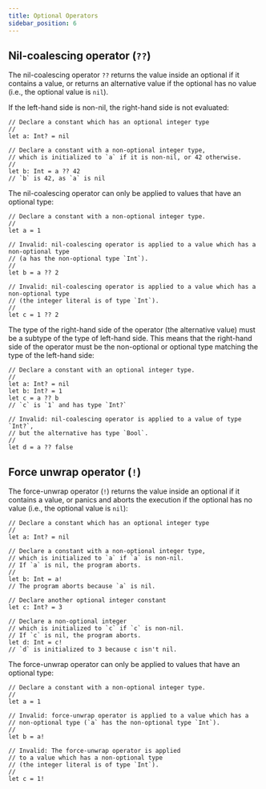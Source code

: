 ```yaml
---
title: Optional Operators
sidebar_position: 6
---
```


## Nil-coalescing operator (`??`)

The nil-coalescing operator `??` returns the value inside an optional if it contains a value, or returns an alternative value if the optional has no value (i.e., the optional value is `nil`).

If the left-hand side is non-nil, the right-hand side is not evaluated:

```cadence
// Declare a constant which has an optional integer type
//
let a: Int? = nil

// Declare a constant with a non-optional integer type,
// which is initialized to `a` if it is non-nil, or 42 otherwise.
//
let b: Int = a ?? 42
// `b` is 42, as `a` is nil
```

The nil-coalescing operator can only be applied to values that have an optional type:

```cadence
// Declare a constant with a non-optional integer type.
//
let a = 1

// Invalid: nil-coalescing operator is applied to a value which has a non-optional type
// (a has the non-optional type `Int`).
//
let b = a ?? 2
```

```cadence
// Invalid: nil-coalescing operator is applied to a value which has a non-optional type
// (the integer literal is of type `Int`).
//
let c = 1 ?? 2
```

The type of the right-hand side of the operator (the alternative value) must be a subtype of the type of left-hand side. This means that the right-hand side of the operator must be the non-optional or optional type matching the type of the left-hand side:

```cadence
// Declare a constant with an optional integer type.
//
let a: Int? = nil
let b: Int? = 1
let c = a ?? b
// `c` is `1` and has type `Int?`

// Invalid: nil-coalescing operator is applied to a value of type `Int?`,
// but the alternative has type `Bool`.
//
let d = a ?? false
```

## Force unwrap operator (`!`)

The force-unwrap operator (`!`) returns the value inside an optional if it contains a value, or panics and aborts the execution if the optional has no value (i.e., the optional value is `nil`):

```cadence
// Declare a constant which has an optional integer type
//
let a: Int? = nil

// Declare a constant with a non-optional integer type,
// which is initialized to `a` if `a` is non-nil.
// If `a` is nil, the program aborts.
//
let b: Int = a!
// The program aborts because `a` is nil.

// Declare another optional integer constant
let c: Int? = 3

// Declare a non-optional integer
// which is initialized to `c` if `c` is non-nil.
// If `c` is nil, the program aborts.
let d: Int = c!
// `d` is initialized to 3 because c isn't nil.

```

The force-unwrap operator can only be applied to values that have an optional type:

```cadence
// Declare a constant with a non-optional integer type.
//
let a = 1

// Invalid: force-unwrap operator is applied to a value which has a
// non-optional type (`a` has the non-optional type `Int`).
//
let b = a!
```

```cadence
// Invalid: The force-unwrap operator is applied
// to a value which has a non-optional type
// (the integer literal is of type `Int`).
//
let c = 1!
```

<!-- Relative links. Will not render on the page -->

[resource types]: ../resources.mdx
[logical shifting]: https://en.wikipedia.org/wiki/Logical_shift
[arithmetic shifting]: https://en.wikipedia.org/wiki/Arithmetic_shift
[conditional downcasting operator `as?`]: ./casting-operators.md#conditional-downcasting-operator-as